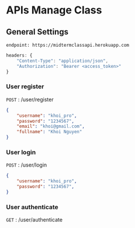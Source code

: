 # APIs Manage Class

## General Settings
```
endpoint: https://midtermclassapi.herokuapp.com
```
```javascript
headers: { 
    "Content-Type": "application/json",
    "Authorization": "Bearer <access_token>"
}
```




### User register
`POST` : /user/register

```json
{
    "username": "khoi_pro",
    "password": "1234567",
    "email": "khoi@gmail.com",
    "fullname": "Khoi Nguyen"
}
```

### User login
`POST` : /user/login

```json
{
    "username": "khoi_pro",
    "password": "1234567",
}
```

### User authenticate
`GET` : /user/authenticate
